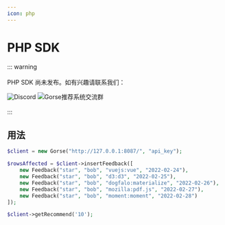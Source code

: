 ```yaml
---
icon: php
---
```


# PHP SDK

::: warning<br><br>PHP SDK 尚未发布。如有兴趣请联系我们：

[](https://discord.gg/x6gAtNNkAE)![Discord](https://img.shields.io/discord/830635934210588743) <a target="_blank" href="https://qm.qq.com/cgi-bin/qm/qr?k=lOERnxfAM2U2rj4C9Htv9T68SLIXg6uk&amp;jump_from=webapi"></a><img border="0" src="https://pub.idqqimg.com/wpa/images/group.png" title="Gorse推荐系统交流群" alt="Gorse推荐系统交流群"> <br><br>:::

## 用法

```php
$client = new Gorse("http://127.0.0.1:8087/", "api_key");

$rowsAffected = $client->insertFeedback([
    new Feedback("star", "bob", "vuejs:vue", "2022-02-24"),
    new Feedback("star", "bob", "d3:d3", "2022-02-25"),
    new Feedback("star", "bob", "dogfalo:materialize", "2022-02-26"),
    new Feedback("star", "bob", "mozilla:pdf.js", "2022-02-27"),
    new Feedback("star", "bob", "moment:moment", "2022-02-28")
]);

$client->getRecommend('10');
```
